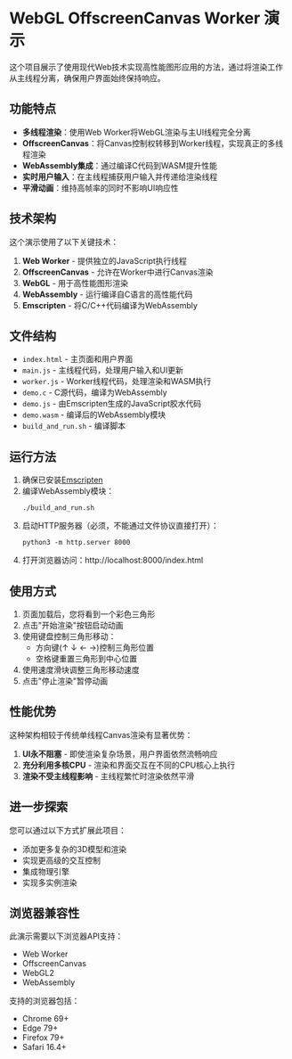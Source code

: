 # WebGL OffscreenCanvas Worker 演示

这个项目展示了使用现代Web技术实现高性能图形应用的方法，通过将渲染工作从主线程分离，确保用户界面始终保持响应。

## 功能特点

- **多线程渲染**：使用Web Worker将WebGL渲染与主UI线程完全分离
- **OffscreenCanvas**：将Canvas控制权转移到Worker线程，实现真正的多线程渲染
- **WebAssembly集成**：通过编译C代码到WASM提升性能
- **实时用户输入**：在主线程捕获用户输入并传递给渲染线程
- **平滑动画**：维持高帧率的同时不影响UI响应性

## 技术架构

这个演示使用了以下关键技术：

1. **Web Worker** - 提供独立的JavaScript执行线程
2. **OffscreenCanvas** - 允许在Worker中进行Canvas渲染
3. **WebGL** - 用于高性能图形渲染
4. **WebAssembly** - 运行编译自C语言的高性能代码
5. **Emscripten** - 将C/C++代码编译为WebAssembly

## 文件结构

- `index.html` - 主页面和用户界面
- `main.js` - 主线程代码，处理用户输入和UI更新
- `worker.js` - Worker线程代码，处理渲染和WASM执行
- `demo.c` - C源代码，编译为WebAssembly
- `demo.js` - 由Emscripten生成的JavaScript胶水代码
- `demo.wasm` - 编译后的WebAssembly模块
- `build_and_run.sh` - 编译脚本

## 运行方法

1. 确保已安装[Emscripten](https://emscripten.org/docs/getting_started/downloads.html)
2. 编译WebAssembly模块：
   ```
   ./build_and_run.sh
   ```
3. 启动HTTP服务器（必须，不能通过文件协议直接打开）：
   ```
   python3 -m http.server 8000
   ```
4. 打开浏览器访问：http://localhost:8000/index.html

## 使用方式

1. 页面加载后，您将看到一个彩色三角形
2. 点击"开始渲染"按钮启动动画
3. 使用键盘控制三角形移动：
   - 方向键(↑ ↓ ← →)控制三角形位置
   - 空格键重置三角形到中心位置
4. 使用速度滑块调整三角形移动速度
5. 点击"停止渲染"暂停动画

## 性能优势

这种架构相较于传统单线程Canvas渲染有显著优势：

1. **UI永不阻塞** - 即使渲染复杂场景，用户界面依然流畅响应
2. **充分利用多核CPU** - 渲染和界面交互在不同的CPU核心上执行
3. **渲染不受主线程影响** - 主线程繁忙时渲染依然平滑

## 进一步探索

您可以通过以下方式扩展此项目：

- 添加更多复杂的3D模型和渲染
- 实现更高级的交互控制
- 集成物理引擎
- 实现多实例渲染

## 浏览器兼容性

此演示需要以下浏览器API支持：
- Web Worker
- OffscreenCanvas
- WebGL2
- WebAssembly

支持的浏览器包括：
- Chrome 69+
- Edge 79+
- Firefox 79+
- Safari 16.4+
